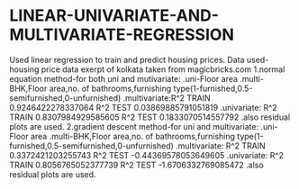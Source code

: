 # LINEAR-UNIVARIATE-AND-MULTIVARIATE-REGRESSION
Used linear regression to train and predict housing prices.
Data used-housing price data exerpt of kolkata taken from magicbricks.com
1.normal equation method-for both uni and mutivariate:
   .uni-Floor area
   .multi-BHK,Floor area,no. of bathrooms,furnishing type(1-furnished,0.5-semifurnished,0-unfurnished)
   .multivariate:R^2 TRAIN
                 0.9246422278337064
                 R^2 TEST
                 0.03869885791051819
   .univariate:
               R^2 TRAIN
               0.8307984929585605
               R^2 TEST
               0.1833070514557792
   .also residual plots are used.
2.gradient descent method-for uni and multivariate:
    .uni-Floor area
   .multi-BHK,Floor area,no. of bathrooms,furnishing type(1-furnished,0.5-semifurnished,0-unfurnished)
   .multivariate:
                 R^2 TRAIN
                 0.3372421203255743
                 R^2 TEST
                 -0.44369578053649605
   .univariate:
                R^2 TRAIN
                0.8056765052377739
                R^2 TEST
                -1.6706332769085472
   .also residual plots are used.
